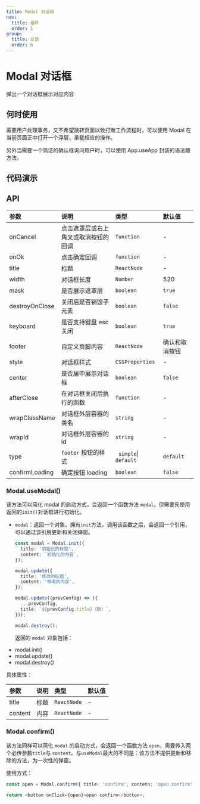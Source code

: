 ```yaml
---
title: Modal 对话框
nav:
  title: 组件
  order: 1
group:
  title: 反馈
  order: 6
---
```


# Modal 对话框

弹出一个对话框展示对应内容

## 何时使用

需要用户处理事务，又不希望跳转页面以致打断工作流程时，可以使用 Modal 在当前页面正中打开一个浮层，承载相应的操作。

另外当需要一个简洁的确认框询问用户时，可以使用 App.useApp 封装的语法糖方法。

## 代码演示

<code src="./demo/basic.tsx"></code>

<!-- <code src="./demo/async.tsx"></code>

<code src="./demo/width.tsx"></code>

<code src="./demo/destroyOnClose.tsx"></code>

<code src="./demo/footer.tsx"></code>

<code src="./demo/style.tsx"></code>

<code src="./demo/update.tsx"></code>

<code src="./demo/confirm.tsx"></code> -->

## API

| 参数           | 说明                                 | 类型                  | 默认值         |
| :------------- | :----------------------------------- | :-------------------- | :------------- |
| onCancel       | 点击遮罩层或右上角叉或取消按钮的回调 | `function`            | -              |
| onOk           | 点击确定回调                         | `function`            | -              |
| title          | 标题                                 | `ReactNode`           | -              |
| width          | 对话框长度                           | `Number`              | 520            |
| mask           | 是否展示遮罩层                       | `boolean`             | `true`         |
| destroyOnClose | 关闭后是否销毁子元素                 | `boolean`             | `false`        |
| keyboard       | 是否支持键盘 esc 关闭                | `boolean`             | `true`         |
| footer         | 自定义页脚内容                       | `ReactNode`           | 确认和取消按钮 |
| style          | 对话框样式                           | `CSSProperties`       | -              |
| center         | 是否居中展示对话框                   | `boolean`             | `false`        |
| afterClose     | 在对话框关闭后执行的函数             | `function`            | -              |
| wrapClassName  | 对话框外层容器的类名                 | `string`              | -              |
| wrapId         | 对话框外层容器的 id                  | `string`              | -              |
| type           | `footer` 按钮的样式                  | ` simple`\| `default` | `default`      |
| confirmLoading | 确定按钮 loading                     | `boolean`             | `false`        |

### Modal.useModal()

该方法可以简化 modal 的启动方式，会返回一个函数方法 `modal`，但需要先使用返回的`init()`对话框进行初始化。

- `modal`：返回一个对象，拥有`init`方法，调用该函数之后，会返回一个引用，可以通过该引用更新和关闭弹窗。

  ```typescript
  const modal = Modal.init({
    title: '初始化的标题',
    content: `初始化的内容`,
  });

  modal.update({
    title: '修改的标题',
    content: '修改的内容',
  });

  modal.update((prevConfig) => ({
    ...prevConfig,
    title: `${prevConfig.title}（新）`,
  }));

  modal.destroy();
  ```

  返回的 `modal` 对象包括：

* modal.init()
* modal.update()
* modal.destroy()

具体属性：

| 参数    | 说明 | 类型        | 默认值 |
| :------ | :--- | :---------- | :----- |
| title   | 标题 | `ReactNode` | -      |
| content | 内容 | `ReactNode` | -      |

### Modal.confirm()

该方法同样可以简化 `modal` 的启动方式，会返回一个函数方法 `open`，需要传入两个必传参数`title`与 `content`。与`useModal`最大的不同是：该方法不提供更新和移除的方法，为一次性的弹窗。

使用方式：

```typescript
const open = Modal.confirm({ title: 'confirm', contetn: 'open confirm' });

return <button onClick={open}>open confirm</button>;
```
